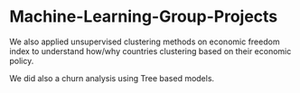 # Machine-Learning-Group-Projects


We also applied unsupervised clustering methods on economic freedom index to understand how/why countries clustering based on their economic policy.

We did also a churn analysis using Tree based models.

